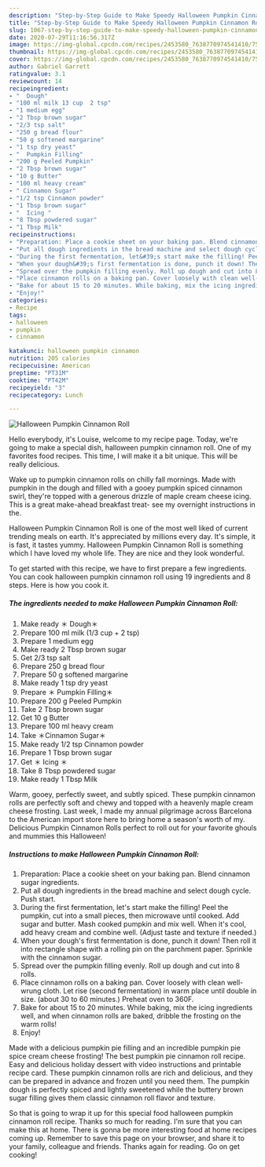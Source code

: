 ```yaml
---
description: "Step-by-Step Guide to Make Speedy Halloween Pumpkin Cinnamon Roll"
title: "Step-by-Step Guide to Make Speedy Halloween Pumpkin Cinnamon Roll"
slug: 1067-step-by-step-guide-to-make-speedy-halloween-pumpkin-cinnamon-roll
date: 2020-07-29T11:16:56.317Z
image: https://img-global.cpcdn.com/recipes/2453580_7638770974541410/751x532cq70/halloween-pumpkin-cinnamon-roll-recipe-main-photo.jpg
thumbnail: https://img-global.cpcdn.com/recipes/2453580_7638770974541410/751x532cq70/halloween-pumpkin-cinnamon-roll-recipe-main-photo.jpg
cover: https://img-global.cpcdn.com/recipes/2453580_7638770974541410/751x532cq70/halloween-pumpkin-cinnamon-roll-recipe-main-photo.jpg
author: Gabriel Garrett
ratingvalue: 3.1
reviewcount: 14
recipeingredient:
- "  Dough"
- "100 ml milk 13 cup  2 tsp"
- "1 medium egg"
- "2 Tbsp brown sugar"
- "2/3 tsp salt"
- "250 g bread flour"
- "50 g softened margarine"
- "1 tsp dry yeast"
- "  Pumpkin Filling"
- "200 g Peeled Pumpkin"
- "2 Tbsp brown sugar"
- "10 g Butter"
- "100 ml heavy cream"
- " Cinnamon Sugar"
- "1/2 tsp Cinnamon powder"
- "1 Tbsp brown sugar"
- "  Icing "
- "8 Tbsp powdered sugar"
- "1 Tbsp Milk"
recipeinstructions:
- "Preparation: Place a cookie sheet on your baking pan. Blend cinnamon sugar ingredients."
- "Put all dough ingredients in the bread machine and select dough cycle. Push start."
- "During the first fermentation, let&#39;s start make the filling! Peel the pumpkin, cut into a small pieces, then microwave until cooked. Add sugar and butter. Mash cooked pumpkin and mix well. When it&#39;s cool, add heavy cream and combine well. (Adjust taste and texture if needed.)"
- "When your dough&#39;s first fermentation is done, punch it down! Then roll it into rectangle shape with a rolling pin on the parchment paper. Sprinkle with the cinnamon sugar."
- "Spread over the pumpkin filling evenly. Roll up dough and cut into 8 rolls."
- "Place cinnamon rolls on a baking pan. Cover loosely with clean well-wrung cloth. Let rise (second fermentation) in warm place until double in size. (about 30 to 60 minutes.) Preheat oven to 360F."
- "Bake for about 15 to 20 minutes. While baking, mix the icing ingredients well, and when cinnamon rolls are baked, dribble the frosting on the warm rolls!"
- "Enjoy!"
categories:
- Recipe
tags:
- halloween
- pumpkin
- cinnamon

katakunci: halloween pumpkin cinnamon 
nutrition: 205 calories
recipecuisine: American
preptime: "PT31M"
cooktime: "PT42M"
recipeyield: "3"
recipecategory: Lunch

---
```



![Halloween Pumpkin Cinnamon Roll](https://img-global.cpcdn.com/recipes/2453580_7638770974541410/751x532cq70/halloween-pumpkin-cinnamon-roll-recipe-main-photo.jpg)

Hello everybody, it's Louise, welcome to my recipe page. Today, we're going to make a special dish, halloween pumpkin cinnamon roll. One of my favorites food recipes. This time, I will make it a bit unique. This will be really delicious.

Wake up to pumpkin cinnamon rolls on chilly fall mornings. Made with pumpkin in the dough and filled with a gooey pumpkin spiced cinnamon swirl, they&#39;re topped with a generous drizzle of maple cream cheese icing. This is a great make-ahead breakfast treat- see my overnight instructions in the.

Halloween Pumpkin Cinnamon Roll is one of the most well liked of current trending meals on earth. It's appreciated by millions every day. It's simple, it is fast, it tastes yummy. Halloween Pumpkin Cinnamon Roll is something which I have loved my whole life. They are nice and they look wonderful.


To get started with this recipe, we have to first prepare a few ingredients. You can cook halloween pumpkin cinnamon roll using 19 ingredients and 8 steps. Here is how you cook it.

<!--inarticleads1-->

##### The ingredients needed to make Halloween Pumpkin Cinnamon Roll:

1. Make ready  ＊ Dough＊
1. Prepare 100 ml milk (1/3 cup + 2 tsp)
1. Prepare 1 medium egg
1. Make ready 2 Tbsp brown sugar
1. Get 2/3 tsp salt
1. Prepare 250 g bread flour
1. Prepare 50 g softened margarine
1. Make ready 1 tsp dry yeast
1. Prepare  ＊ Pumpkin Filling＊
1. Prepare 200 g Peeled Pumpkin
1. Take 2 Tbsp brown sugar
1. Get 10 g Butter
1. Prepare 100 ml heavy cream
1. Take  ＊Cinnamon Sugar＊
1. Make ready 1/2 tsp Cinnamon powder
1. Prepare 1 Tbsp brown sugar
1. Get  ＊ Icing ＊
1. Take 8 Tbsp powdered sugar
1. Make ready 1 Tbsp Milk


Warm, gooey, perfectly sweet, and subtly spiced. These pumpkin cinnamon rolls are perfectly soft and chewy and topped with a heavenly maple cream cheese frosting. Last week, I made my annual pilgrimage across Barcelona to the American import store here to bring home a season&#39;s worth of my. Delicious Pumpkin Cinnamon Rolls perfect to roll out for your favorite ghouls and mummies this Halloween! 

<!--inarticleads2-->

##### Instructions to make Halloween Pumpkin Cinnamon Roll:

1. Preparation: Place a cookie sheet on your baking pan. Blend cinnamon sugar ingredients.
1. Put all dough ingredients in the bread machine and select dough cycle. Push start.
1. During the first fermentation, let&#39;s start make the filling! Peel the pumpkin, cut into a small pieces, then microwave until cooked. Add sugar and butter. Mash cooked pumpkin and mix well. When it&#39;s cool, add heavy cream and combine well. (Adjust taste and texture if needed.)
1. When your dough&#39;s first fermentation is done, punch it down! Then roll it into rectangle shape with a rolling pin on the parchment paper. Sprinkle with the cinnamon sugar.
1. Spread over the pumpkin filling evenly. Roll up dough and cut into 8 rolls.
1. Place cinnamon rolls on a baking pan. Cover loosely with clean well-wrung cloth. Let rise (second fermentation) in warm place until double in size. (about 30 to 60 minutes.) Preheat oven to 360F.
1. Bake for about 15 to 20 minutes. While baking, mix the icing ingredients well, and when cinnamon rolls are baked, dribble the frosting on the warm rolls!
1. Enjoy!


Made with a delicious pumpkin pie filling and an incredible pumpkin pie spice cream cheese frosting! The best pumpkin pie cinnamon roll recipe. Easy and delicious holiday dessert with video instructions and printable recipe card. These pumpkin cinnamon rolls are rich and delicious, and they can be prepared in advance and frozen until you need them. The pumpkin dough is perfectly spiced and lightly sweetened while the buttery brown sugar filling gives them classic cinnamon roll flavor and texture. 

So that is going to wrap it up for this special food halloween pumpkin cinnamon roll recipe. Thanks so much for reading. I'm sure that you can make this at home. There is gonna be more interesting food at home recipes coming up. Remember to save this page on your browser, and share it to your family, colleague and friends. Thanks again for reading. Go on get cooking!
